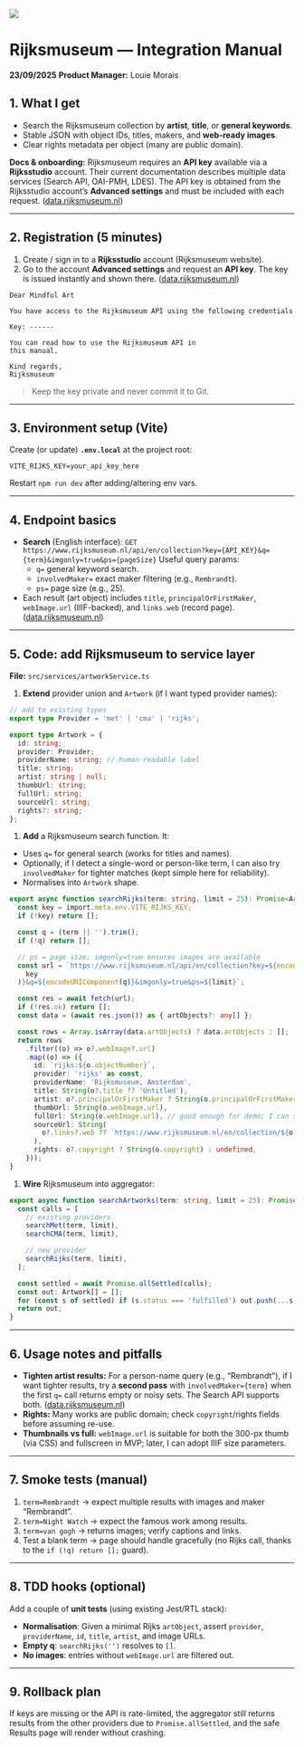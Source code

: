 ![](https://i.ibb.co/PskKYv93/mindful-art-topmastb-w.png)

# Rijksmuseum — Integration Manual

**23/09/2025**
**Product Manager:** Louie Morais

## 1. What I get

- Search the Rijksmuseum collection by **artist**, **title**, or **general keywords**.
- Stable JSON with object IDs, titles, makers, and **web-ready images**.
- Clear rights metadata per object (many are public domain).

**Docs & onboarding:** Rijksmuseum requires an **API key** available via a **Rijksstudio** account. Their current documentation describes multiple data services (Search API, OAI-PMH, LDES). The API key is obtained from the Rijksstudio account’s **Advanced settings** and must be included with each request. ([data.rijksmuseum.nl](https://data.rijksmuseum.nl/docs/?utm_source=chatgpt.com))

---

## 2. Registration (5 minutes)

1. Create / sign in to a **Rijksstudio** account (Rijksmuseum website).
2. Go to the account **Advanced settings** and request an **API key**. The key is issued instantly and shown there. ([data.rijksmuseum.nl](https://data.rijksmuseum.nl/docs/api/?utm_source=chatgpt.com))

```
Dear Mindful Art

You have access to the Rijksmuseum API using the following credentials

Key: ------

You can read how to use the Rijksmuseum API in
this manual.

Kind regards,
Rijksmuseum
```

> Keep the key private and never commit it to Git.

---

## 3. Environment setup (Vite)

Create (or update) **`.env.local`** at the project root:

```
VITE_RIJKS_KEY=your_api_key_here
```

Restart `npm run dev` after adding/altering env vars.

---

## 4. Endpoint basics

- **Search** (English interface):
  `GET https://www.rijksmuseum.nl/api/en/collection?key={API_KEY}&q={term}&imgonly=true&ps={pageSize}`
  Useful query params:
  - `q=` general keyword search.
  - `involvedMaker=` exact maker filtering (e.g., `Rembrandt`).
  - `ps=` page size (e.g., 25).
- Each result (art object) includes `title`, `principalOrFirstMaker`, `webImage.url` (IIIF-backed), and `links.web` (record page). ([data.rijksmuseum.nl](https://data.rijksmuseum.nl/docs/?utm_source=chatgpt.com))

---

## 5. Code: add Rijksmuseum to service layer

**File:** `src/services/artworkService.ts`

1. **Extend** provider union and `Artwork` (if I want typed provider names):

```ts
// add to existing types
export type Provider = 'met' | 'cma' | 'rijks';

export type Artwork = {
  id: string;
  provider: Provider;
  providerName: string; // human-readable label
  title: string;
  artist: string | null;
  thumbUrl: string;
  fullUrl: string;
  sourceUrl: string;
  rights?: string;
};
```

1. **Add** a Rijksmuseum search function. It:

- Uses `q=` for general search (works for titles and names).
- Optionally, if I detect a single-word or person-like term, I can also try `involvedMaker` for tighter matches (kept simple here for reliability).
- Normalises into `Artwork` shape.

```ts
export async function searchRijks(term: string, limit = 25): Promise<Artwork[]> {
  const key = import.meta.env.VITE_RIJKS_KEY;
  if (!key) return [];

  const q = (term || '').trim();
  if (!q) return [];

  // ps = page size; imgonly=true ensures images are available
  const url = `https://www.rijksmuseum.nl/api/en/collection?key=${encodeURIComponent(
    key
  )}&q=${encodeURIComponent(q)}&imgonly=true&ps=${limit}`;

  const res = await fetch(url);
  if (!res.ok) return [];
  const data = (await res.json()) as { artObjects?: any[] };

  const rows = Array.isArray(data.artObjects) ? data.artObjects : [];
  return rows
    .filter((o) => o?.webImage?.url)
    .map((o) => ({
      id: `rijks:${o.objectNumber}`,
      provider: 'rijks' as const,
      providerName: 'Rijksmuseum, Amsterdam',
      title: String(o?.title ?? 'Untitled'),
      artist: o?.principalOrFirstMaker ? String(o.principalOrFirstMaker) : null,
      thumbUrl: String(o.webImage.url),
      fullUrl: String(o.webImage.url), // good enough for demo; I can switch to IIIF variants later
      sourceUrl: String(
        o?.links?.web ?? `https://www.rijksmuseum.nl/en/collection/${o?.objectNumber}`
      ),
      rights: o?.copyright ? String(o.copyright) : undefined,
    }));
}
```

1. **Wire** Rijksmuseum into aggregator:

```ts
export async function searchArtworks(term: string, limit = 25): Promise<Artwork[]> {
  const calls = [
    // existing providers
    searchMet(term, limit),
    searchCMA(term, limit),

    // new provider
    searchRijks(term, limit),
  ];

  const settled = await Promise.allSettled(calls);
  const out: Artwork[] = [];
  for (const s of settled) if (s.status === 'fulfilled') out.push(...s.value);
  return out;
}
```

---

## 6. Usage notes and pitfalls

- **Tighten artist results:** For a person-name query (e.g., “Rembrandt”), if I want tighter results, try a **second pass** with `involvedMaker={term}` when the first `q=` call returns empty or noisy sets. The Search API supports both. ([data.rijksmuseum.nl](https://data.rijksmuseum.nl/docs/?utm_source=chatgpt.com))
- **Rights:** Many works are public domain; check `copyright`/rights fields before assuming re-use.
- **Thumbnails vs full:** `webImage.url` is suitable for both the 300-px thumb (via CSS) and fullscreen in MVP; later, I can adopt IIIF size parameters.

---

## 7. Smoke tests (manual)

1. `term=Rembrandt` → expect multiple results with images and maker “Rembrandt”.
2. `term=Night Watch` → expect the famous work among results.
3. `term=van gogh` → returns images; verify captions and links.
4. Test a blank term → page should handle gracefully (no Rijks call, thanks to the `if (!q) return [];` guard).

---

## 8. TDD hooks (optional)

Add a couple of **unit tests** (using existing Jest/RTL stack):

- **Normalisation**: Given a minimal Rijks `artObject`, assert `provider`, `providerName`, `id`, `title`, `artist`, and image URLs.
- **Empty q**: `searchRijks('')` resolves to `[]`.
- **No images**: entries without `webImage.url` are filtered out.

---

## 9. Rollback plan

If keys are missing or the API is rate-limited, the aggregator still returns results from the other providers due to `Promise.allSettled`, and the safe Results page will render without crashing.
